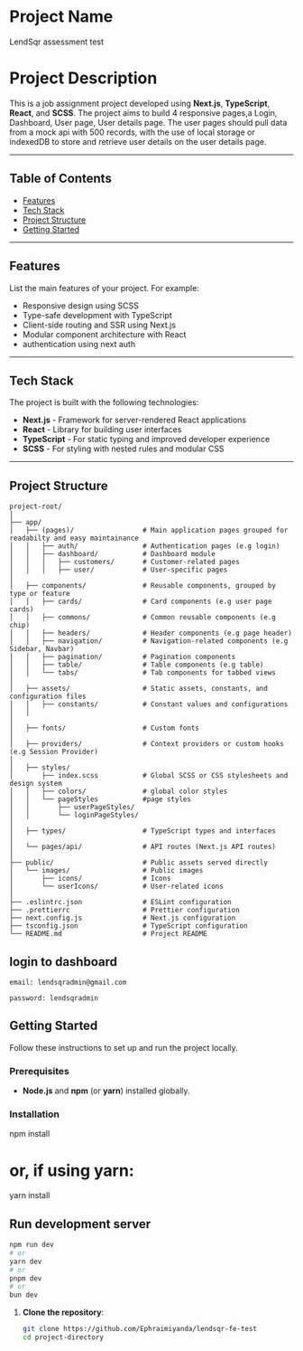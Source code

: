 # Project Name
LendSqr assessment test

# Project Description
This is a job assignment project developed using **Next.js**, **TypeScript**, **React**, and **SCSS**. The project aims to build 4 responsive pages,a Login, Dashboard, User page, User details page. The user pages should pull data from a mock api with 500 records, with the use of local storage or indexedDB to store and retrieve user details on the user details page.

---

## Table of Contents

- [Features](#features)
- [Tech Stack](#tech-stack)
- [Project Structure](#project-structure)
- [Getting Started](#getting-started)

---

## Features

List the main features of your project. For example:

- Responsive design using SCSS
- Type-safe development with TypeScript
- Client-side routing and SSR using Next.js
- Modular component architecture with React
- authentication using next auth

---

## Tech Stack

The project is built with the following technologies:

- **Next.js** - Framework for server-rendered React applications
- **React** - Library for building user interfaces
- **TypeScript** - For static typing and improved developer experience
- **SCSS** - For styling with nested rules and modular CSS

---

## Project Structure

```
project-root/
│
├── app/
│   ├── (pages)/                 # Main application pages grouped for readabilty and easy maintainance
│   │   ├── auth/                # Authentication pages (e.g login)
│   │   ├── dashboard/           # Dashboard module
│   │   │   ├── customers/       # Customer-related pages
│   │   │   ├── user/            # User-specific pages
│
│   ├── components/              # Reusable components, grouped by type or feature
│   │   ├── cards/               # Card components (e.g user page cards)
│   │   ├── commons/             # Common reusable components (e.g chip)
│   │   ├── headers/             # Header components (e.g page header)
│   │   ├── navigation/          # Navigation-related components (e.g Sidebar, Navbar)
│   │   ├── pagination/          # Pagination components
│   │   ├── table/               # Table components (e.g table)
│   │   └── tabs/                # Tab components for tabbed views
│
│   ├── assets/                  # Static assets, constants, and configuration files
│   │   ├── constants/           # Constant values and configurations
│   │
│
│   ├── fonts/                   # Custom fonts
│
│   ├── providers/               # Context providers or custom hooks (e.g Session Provider)
│
│   ├── styles/
│       ├── index.scss           # Global SCSS or CSS stylesheets and design system
│   │   ├── colors/              # global color styles
│   │   └── pageStyles           #page styles
│   │       ├── userPageStyles/
│   │       └── loginPageStyles/
│
│   ├── types/                   # TypeScript types and interfaces
│
│   └── pages/api/               # API routes (Next.js API routes)
│
├── public/                      # Public assets served directly
│   └── images/                  # Public images
│       ├── icons/               # Icons
│       └── userIcons/           # User-related icons
│
├── .eslintrc.json               # ESLint configuration
├── .prettierrc                  # Prettier configuration
├── next.config.js               # Next.js configuration
├── tsconfig.json                # TypeScript configuration
└── README.md                    # Project README
```
## login to dashboard

```
email: lendsqradmin@gmail.com

password: lendsqradmin
```

## Getting Started

Follow these instructions to set up and run the project locally.

### Prerequisites

- **Node.js** and **npm** (or **yarn**) installed globally.

### Installation

npm install

# or, if using yarn:

yarn install

## Run development server

```bash
npm run dev
# or
yarn dev
# or
pnpm dev
# or
bun dev
```


1. **Clone the repository**:
   ```bash
   git clone https://github.com/Ephraimiyanda/lendsqr-fe-test
   cd project-directory
   ```
